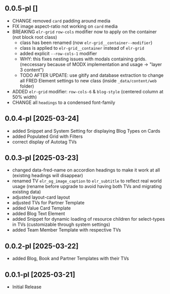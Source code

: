 0.0.5-pl []
---
- CHANGE removed `card` padding around media
- FIX image aspect-ratio not working on `card` media
- BREAKING `elr-grid` `row-cols` modifier now to apply on the container (not block root class)
  - class has been renamed (now `elr-grid__container--modifier`)
  - class is applied to `elr-grid__container` instead of `elr-grid`
  - added explicit `--row-cols-1` modifier
  - WHY: this fixes nesting issues with modals containing grids. (neccessary because of MODX implementation and usage -> "layer 3 content")
  - TODO AFTER UPDATE: use gitify and database extraction to change all FRED Element settings to new class (inside `_data/content/web` folder)
- ADDED `elr-grid` modifier: `row-cols-6` & `blog-style` (centered column at 50% width)
- CHANGE all `headings` to a condensed font-family

0.0.4-pl [2025-03-24]
---
- added Snippet and System Setting for displaying Blog Types on Cards
- added Populated Grid with Filters
- correct display of Autotag TVs

0.0.3-pl [2025-03-23]
---
- changed data-fred-name on accordion headings to make it work at all (existing headings will disappear)
- renamed TV `elr_og_image_caption` to `elr_subtitle` to reflect real world usage (rename before upgrade to avoid having both TVs and migrating existing data)
- adjusted layout-card layout
- adjusted TVs for Partner Template
- added Value Card Template
- added Blog Text Element
- added Snippet for dynamic loading of resource children for select-types in TVs (customizable through system settings)
- added Team Member Template with respective TVs

0.0.2-pl [2025-03-22]
---
- added Blog, Book and Partner Templates with their TVs

0.0.1-pl [2025-03-21]
---
- Initial Release
